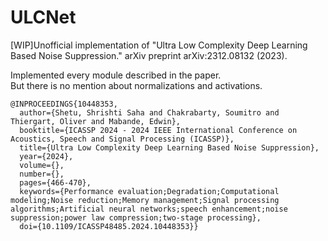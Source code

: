 # ULCNet
[WIP]Unofficial implementation of  "Ultra Low Complexity Deep Learning Based Noise Suppression." arXiv preprint arXiv:2312.08132 (2023).  

Implemented every module described in the paper.    
But there is no mention about normalizations and activations.   


```
@INPROCEEDINGS{10448353,
  author={Shetu, Shrishti Saha and Chakrabarty, Soumitro and Thiergart, Oliver and Mabande, Edwin},
  booktitle={ICASSP 2024 - 2024 IEEE International Conference on Acoustics, Speech and Signal Processing (ICASSP)}, 
  title={Ultra Low Complexity Deep Learning Based Noise Suppression}, 
  year={2024},
  volume={},
  number={},
  pages={466-470},
  keywords={Performance evaluation;Degradation;Computational modeling;Noise reduction;Memory management;Signal processing algorithms;Artificial neural networks;speech enhancement;noise suppression;power law compression;two-stage processing},
  doi={10.1109/ICASSP48485.2024.10448353}}

```
